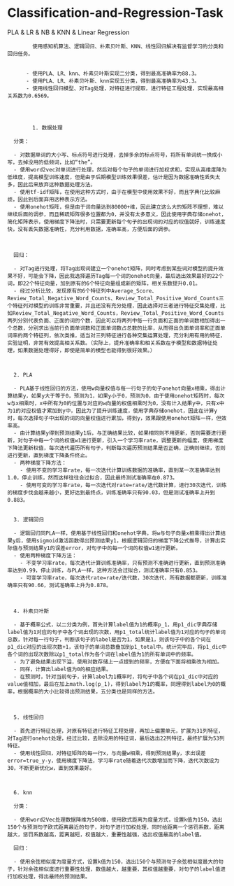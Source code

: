 # Classification-and-Regression-Task
PLA &amp; LR &amp; NB &amp; KNN &amp; Linear Regression

            使用感知机算法、逻辑回归、朴素贝叶斯、KNN、线性回归解决有监督学习的分类和回归任务。


          - 使用PLA、LR、knn、朴素贝叶斯实现二分类，得到最高准确率为88.3。
          - 使用PLA、LR、朴素贝叶斯、knn实现五分类，得到最高准确率为43.3。
          - 使用线性回归模型、对Tag处理，对特征进行提取，进行特征工程处理，实现最高相关系数为0.6569。
          
          
          
          
            1. 数据处理

      分类：

      - 对数据单词的大小写、标点符号进行处理，去掉多余的标点符号，将所有单词统一换成小写，去掉没用的低频词，比如“the”。
      - 使用word2vec对单词进行处理，然后对每个句子的单词进行加权求和，实现从高维度降为低维度，提高模型训练速度，但是由于后期模型训练效果很差，估计是因为数据准确性丢失太多，因此后来放弃这种数据处理方法。
      - 使用tf-idf矩阵，在使用这种方式时，由于在模型中使用效果不好，而且字典化比较麻烦，因此到后面弃用这种表示方法。
      - 使用onehot矩阵，但是由于词向量达到80000+维，因此建立这么大的矩阵不理想，难以继续后面的调参，而且稀疏矩阵很多位置都为0，并没有太多意义，因此使用字典存储onehot，简化矩阵表示，使用梯度下降法时，只需要更新每个句子的出现词的对应的权值就好，训练速度快，没有丢失数据准确性，充分利用数据，准确率高，方便后面的调参。



      回归：

      - 对Tag进行处理，将Tag出现词建立一个onehot矩阵，同时考虑到某些词对模型的提升效果不好，可能会下降，因此我选择遍历Tag每一个词的onehot向量，最后选出效果最好的22个词，即22个特征向量，加到原有的6个特征向量组成新的矩阵，相关系数提升0.01。
      - 经过分析比较，发现原有的6个特征列中Average_Score、Review_Total_Negative_Word_Counts、Review_Total_Positive_Word_Counts三个特征列对模型的训练非常重要，并且还没有充分处理，因此选择对三者进行特征交集处理，比如Review_Total_Negative_Word_Counts，Review_Total_Positive_Word_Counts两列分别代表负面、正面的词的个数，因此可以将两列中每一行负面和正面的单词数相加得出一个总数，分别求出当前行负面单词数和正面单词数占总数的比率，从而得出负面单词率和正面单词率的两个特征列，依次类推，适当对三列特征进行各种交集运算处理，充分利用有用的特征，实验证明，非常有效提高相关系数。（实际上，提升准确率和相关系数在于模型和数据特征处理，如果数据处理得好，即使是简单的模型也能得到很好效果。）



      2. PLA

      - PLA基于线性回归的方法，使用w向量权值与每一行句子的句子onehot向量x相乘，得出计算结果y，如果y大于等于0，预测为1，如果y小于0，预测为0，由于使用onehot矩阵时，每次w与x相乘时，x中所有为0的位置与对应的w向量的权值相乘时为0，没有计入结果y中，只有x中为1的对应权值才累加到y中，因此为了提升训练速度，使用字典存储onehot，因此在计算y时，每次选择句子中出现的词的向量权值进行累加，得到y，效果跟使用onehot矩阵一样，但效率高。
      - 由计算结果y得到预测结果y1后，与正确结果比较，如果相同则不用更新，否则需要进行更新，对句子中每一个词的权值w1进行更新，引入一个学习率rate，调整更新的幅度，使用梯度下降法更新权值，每次迭代遍历所有句子，判断每次遍历预测结果是否正确，正确则继续，否则进行更新，直到梯度下降条件终止。
      - 两种梯度下降方法：
        - 使用不变的学习率rate，每一次迭代计算训练数据的准确率，直到某一次准确率达到1.0，停止训练，然而这样往往会过拟合，因此最终测试准确率在0.873。
        - 使用可变的学习率rate，每一次迭代对rate=rate/迭代数计算，进行30次迭代，训练的梯度步伐会越来越小，更好达到最终点，训练准确率只有90.03，但是测试准确率上升到0.883。


      3. 逻辑回归

      - 逻辑回归同PLA一样，使用基于线性回归和onehot字典，将w与句子向量x相乘得出计算结果y后，使用sigmoid激活函数得出预测结果y1，根据逻辑回归的梯度下降公式推导，计算出实际值与预测结果y1的误差error，对句子中的每一个词的权值w1进行更新。
      - 使用两种梯度下降方法：
        - 不变学习率rate，每次迭代计算训练准确率，只有预测不准确进行更新，直到预测准确率达到0.99，停止训练，与PLA一样，这种方法会过拟合，测试准确率只有0.853。
        - 可变学习率rate，每次迭代rate=rate/迭代数，30次迭代，所有数据都更新，训练准确率只有90.66，测试准确率上升为0.878。



      4. 朴素贝叶斯

      - 基于概率公式，以二分类为例，首先计算label值为1的概率p_1，用p1_dic字典存储label值为1对应的句子中各个词出现的次数，用p1_total统计label值为1对应的句子的单词总数，针对每一行句子，判断该句子的label是否为1，如果是1，则该句子中的各个词在p1_dic对应的出现次数+1，该句子的单词总数叠加到p1_total中。统计完毕后，将p1_dic中各个词的出现次数除以p1_total作为各个词在label值为1的所有单词中的频率。
      - 为了避免结果出现下溢，使用对数存储上一点提到的频率，方便在下面将相乘改为相加。
      - 同样，计算出label值为0的相应结果。
      - 在预测时，针对当前句子，计算label为1概率时，将句子中各个词在p1_dic中对应的value值相加，最后在加上math.log(p_1)，得到label为1的概率，同理得到label为0的概率，根据概率的大小比较得出预测结果，五分类也是同样的方法。



      5. 线性回归

      - 首先进行特征处理，对原有特征进行特征工程处理，再加上偏置单元，扩展为31列特征，对Tag进行onehot处理，经过比较，去除没用的特征词，最后选出22列特征，最终扩展为53列特征。
      - 使用线性回归，对特征矩阵的每一行x，与向量w相乘，得到预测结果y，求出误差error=true_y-y，使用梯度下降法，学习率rate随着迭代次数增加而下降，迭代次数设为30，不断更新优化w，直到效果最好。



      6. knn

      分类：

      - 使用word2Vec处理数据降维为500维，使用欧式距离为度量方式，设置k值为150，选出150个与预测句子欧式距离最近的句子，对句子进行加权处理，同时给距离一个惩罚系数，距离越大，惩罚系数越高，距离越短，权值越大，重要性越强，选出权值最高的label值。

      回归：

      - 使用余弦相似度为度量方式，设置k值为150，选出150个与预测句子余弦相似度最大的句子，针对余弦相似度进行重要性处理，数值越大，越重要，其权值越重要，对句子的label值进行加权处理，得出最终的预测结果。
  

            
